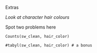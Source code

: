 Extras


*Look at character hair colours*

Spot two problems here

```{r count}
Counts(sw_clean, hair_color)

#tabyl(sw_clean, hair_color) # a bonus
```


